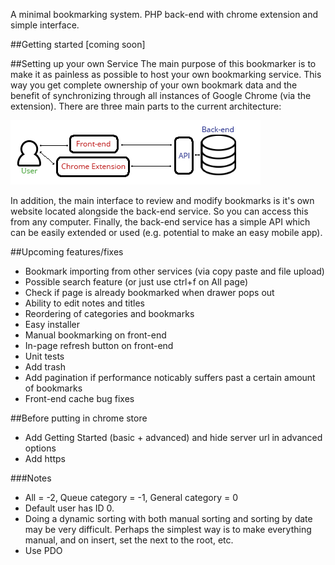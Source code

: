 A minimal bookmarking system. PHP back-end with chrome extension and simple interface.

##Getting started
[coming soon]

##Setting up your own Service
The main purpose of this bookmarker is to make it as painless as possible to host your own bookmarking service. This way you get complete ownership of your own bookmark data and the benefit of synchronizing through all instances of Google Chrome (via the extension). There are three main parts to the current architecture:

![Architecture diagram](/extension/img/diagram.png?raw=true)

In addition, the main interface to review and modify bookmarks is it's own website located alongside the back-end service. So you can access this from any computer. Finally, the back-end service has a simple API which can be easily extended or used (e.g. potential to make an easy mobile app).


##Upcoming features/fixes
- Bookmark importing from other services (via copy paste and file upload)
- Possible search feature (or just use ctrl+f on All page)
- Check if page is already bookmarked when drawer pops out
- Ability to edit notes and titles
- Reordering of categories and bookmarks
- Easy installer
- Manual bookmarking on front-end
- In-page refresh button on front-end
- Unit tests
- Add trash
- Add pagination if performance noticably suffers past a certain amount of bookmarks
- Front-end cache bug fixes

##Before putting in chrome store
- Add Getting Started (basic + advanced) and hide server url in advanced options
- Add https

###Notes
- All = -2, Queue category = -1, General category = 0
- Default user has ID 0.
- Doing a dynamic sorting with both manual sorting and sorting by date may be very difficult. Perhaps the simplest way is to make everything manual, and on insert, set the next to the root, etc.
- Use PDO
